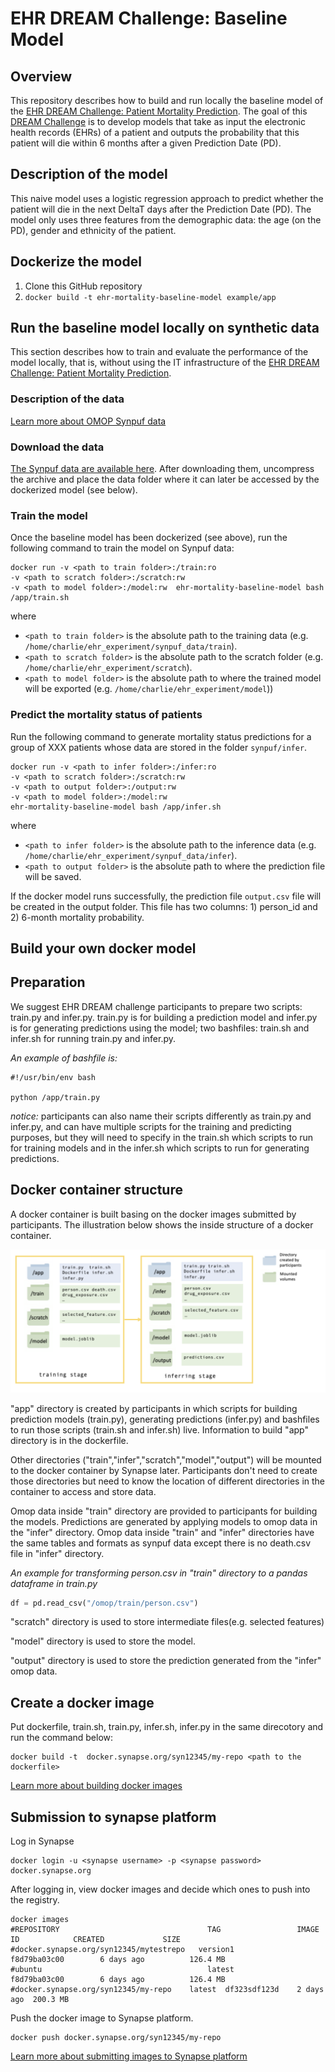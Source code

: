 # EHR DREAM Challenge: Baseline Model
## Overview
This repository describes how to build and run locally the
baseline model of the [EHR DREAM Challenge: Patient Mortality Prediction](https://www.synapse.org/#!Synapse:syn18404605). The goal of this [DREAM Challenge](http://dreamchallenges.org/) is to develop models that take as input the electronic health records (EHRs) of a patient and outputs the probability that this patient will die within 6 months after a given Prediction Date (PD).

## Description of the model
This naive model uses a logistic regression approach to predict whether the patient will die in the next DeltaT days after the Prediction Date (PD). The model only uses three features from the demographic data: the age (on the PD), gender and ethnicity of the patient.

## Dockerize the model

1. Clone this GitHub repository
2. `docker build -t ehr-mortality-baseline-model example/app`

## Run the baseline model locally on synthetic data
This section describes how to train and evaluate the performance of the model locally, that is, without using the IT infrastructure of the [EHR DREAM Challenge: Patient Mortality Prediction](https://www.synapse.org/#!Synapse:syn18404605).

### Description of the data
[Learn more about OMOP Synpuf data](https://www.synapse.org/#!Synapse:syn18405992/wiki/594233)

### Download the data
[The Synpuf data are available here](https://www.synapse.org/#!Synapse:syn20685954). After downloading them, uncompress the archive and place the data folder where it can later be accessed by the dockerized model (see below).

### Train the model
Once the baseline model has been dockerized (see above), run the following command to train the model on Synpuf data:

```
docker run -v <path to train folder>:/train:ro
-v <path to scratch folder>:/scratch:rw
-v <path to model folder>:/model:rw  ehr-mortality-baseline-model bash /app/train.sh
```

where

- `<path to train folder>` is the absolute path to the training data (e.g. `/home/charlie/ehr_experiment/synpuf_data/train`).
- `<path to scratch folder>` is the absolute path to the scratch folder (e.g. `/home/charlie/ehr_experiment/scratch`).
- `<path to model folder>` is the absolute path to where the trained model will be exported (e.g. `/home/charlie/ehr_experiment/model`))

### Predict the mortality status of patients

Run the following command to generate mortality status predictions for a group of XXX patients whose data are stored in the folder `synpuf/infer`.


```
docker run -v <path to infer folder>:/infer:ro
-v <path to scratch folder>:/scratch:rw
-v <path to output folder>:/output:rw
-v <path to model folder>:/model:rw
ehr-mortality-baseline-model bash /app/infer.sh
```

where

- `<path to infer folder>` is the absolute path to the inference data (e.g. `/home/charlie/ehr_experiment/synpuf_data/infer`).
- `<path to output folder>` is the absolute path to where the prediction file will be saved.

If the docker model runs successfully, the prediction file `output.csv` file will be created in the output folder. This file has two columns: 1) person_id and 2) 6-month mortality probability.


## Build your own docker model  


## Preparation
We suggest EHR DREAM challenge participants to prepare two scripts: train.py and infer.py.
train.py is for building a prediction model and infer.py is for generating predictions using the model; two bashfiles: train.sh and infer.sh for running train.py and infer.py.

*An example of bashfile is:*
```
#!/usr/bin/env bash

python /app/train.py

```
*notice:* participants can also name their scripts differently as train.py and infer.py, and can have multiple scripts for the training and predicting purposes, but they will need to specify in the train.sh which scripts to run for training models and in the infer.sh which scripts to run for generating predictions.

## Docker container structure

A docker container is built basing on the docker images submitted by participants. The illustration below shows the inside structure of a docker container.

![docker container structure](./pics/docker_container_structure.png)


"app" directory is created by participants in which scripts for building prediction models (train.py), generating predictions (infer.py) and bashfiles to run those scripts (train.sh and infer.sh) live. Information to build "app" directory is in the dockerfile.

Other directories ("train","infer","scratch","model","output") will be mounted to the docker container by Synapse later. Participants don't need to create those directories but need to know the location of different directories in the container to access and store data.

Omop data inside "train" directory are provided to participants for building the models. Predictions are generated by applying models to omop data in the "infer" directory.  Omop data inside "train" and "infer" directories have the same tables and formats as synpuf data except there is no death.csv file  in "infer" directory.

*An example for transforming person.csv in "train" directory to a pandas dataframe in train.py*
```python
df = pd.read_csv("/omop/train/person.csv")
```

"scratch" directory is used to store intermediate files(e.g. selected features)

"model" directory is used to store the model.

"output" directory is used to store the prediction generated from the "infer" omop data.



## Create a docker image
Put dockerfile, train.sh, train.py, infer.sh, infer.py in the same direcotory and run the command below:
```
docker build -t  docker.synapse.org/syn12345/my-repo <path to the dockerfile>
```
[Learn more about building docker images](https://docs.docker.com/get-started/)
## Submission to synapse platform
Log in Synapse
```
docker login -u <synapse username> -p <synapse password> docker.synapse.org
```
After logging in, view docker images and decide which ones to push into the registry.
```
docker images
#REPOSITORY                                 TAG                 IMAGE ID            CREATED             SIZE
#docker.synapse.org/syn12345/mytestrepo   version1            f8d79ba03c00        6 days ago          126.4 MB
#ubuntu                                     latest              f8d79ba03c00        6 days ago          126.4 MB
#docker.synapse.org/syn12345/my-repo	latest	df323sdf123d	2 days ago	200.3 MB
```
Push the docker image to Synapse platform.
```
docker push docker.synapse.org/syn12345/my-repo
```
[Learn more about submitting images to Synapse platform](https://docs.synapse.org/articles/docker.html)
